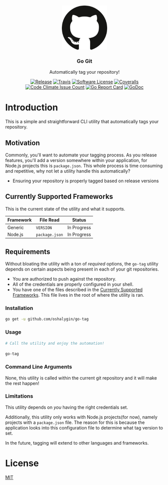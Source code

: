 <p align="center">
  <img alt="GitHub Logo" src="docs/github_logo.png" height="140" />
  <h3 align="center">Go Git</h3>
  <p align="center">Automatically tag your repository!</p>
  <p align="center">
    <a href="https://github.com/oshalygin/go-tag/releases/latest"><img alt="Release" src="https://img.shields.io/github/release/oshalygin/go-tag.svg?style=flat-square"></a>
    <a href="https://travis-ci.org/oshalygin/go-tag"><img alt="Travis" src="https://travis-ci.org/oshalygin/go-tag.svg?branch=master"></a>
    <a href="/LICENSE.md"><img alt="Software License" src="https://img.shields.io/badge/license-MIT-brightgreen.svg?style=flat-square"></a>
    <a href="https://coveralls.io/github/oshalygin/go-tag?branch=master"><img alt="Coveralls" src="https://coveralls.io/repos/github/oshalygin/go-tag/badge.svg?branch=master"></a>
    <a href="https://codeclimate.com/repos/59bede4e2bfc96025600026b/feed"><img alt="Code Climate Issue Count" src="https://codeclimate.com/repos/59bede4e2bfc96025600026b/badges/d8e88772201d137ea8b7/issue_count.svg"></a>
    <a href="https://goreportcard.com/report/github.com/oshalygin/go-tag"><img alt="Go Report Card" src="https://goreportcard.com/badge/github.com/oshalygin/go-tag"></a>
    <a href="https://godoc.org/github.com/oshalygin/go-tag"><img src="https://godoc.org/github.com/oshalygin/go-tag?status.svg" alt="GoDoc"></a>
  </p>
</p>

# Introduction

This is a simple and straightforward CLI utility that automatically tags your repository.

## Motivation

Commonly, you'll want to automate your tagging process.  As you release features, you'll add a version somewhere within your application, for Node.js projects this is `package.json`.  This whole process is time consuming and repetitive, why not let a utility handle this automatically?

* Ensuring your repository is properly tagged based on release versions

## Currently Supported Frameworks

This is the current state of the utility and what it supports.

| Framework   | File Read         |   Status     |
|-------------|-------------------|--------------|
| Generic     |`VERSION`          | In Progress  |
| Node.js     | `package.json`    | In Progress  |

## Requirements

Without bloating the utility with a ton of _required_ options, the `go-tag` utility depends on certain aspects being present in each of your git repositories.

* You are authorized to push against the repository.
* All of the credentials are properly configured in your shell.
* You have one of the files described in the [Currently Supported Frameworks](#currently-supported-frameworks).  This file lives in the root of where the utility is ran.

### Installation

```bash
go get -u github.com/oshalygin/go-tag
```

### Usage

```bash
# Call the utility and enjoy the automation!

go-tag

```

### Command Line Arguments

None, this utility is called within the current git repository and it will make the rest happen!

### Limitations

This utility depends on _you_ having the right credentials set.

Additionally, this utility only works with Node.js projects(for now), namely projects with a `package.json` file.  The reason for this is because the application looks into this configuration file to determine what tag version to set.

In the future, tagging will extend to other languages and frameworks.

# License

[MIT](LICENSE)
